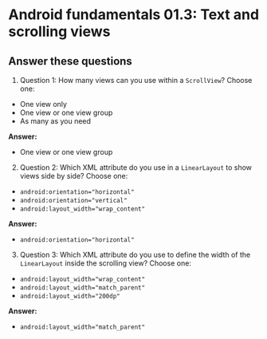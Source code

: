 Android fundamentals 01.3: Text and scrolling views
=======

Answer these questions
-----------

1. Question 1: How many views can you use within a `ScrollView`? Choose one:

* One view only
* One view or one view group
* As many as you need

**Answer:**
* One view or one view group


2. Question 2: Which XML attribute do you use in a `LinearLayout` to show views side by side? Choose one:
* `android:orientation="horizontal"`
* `android:orientation="vertical"`
* `android:layout_width="wrap_content"`

**Answer:**
* `android:orientation="horizontal"`


3. Question 3: Which XML attribute do you use to define the width of the `LinearLayout` inside the scrolling view? Choose one:

* `android:layout_width="wrap_content"`
* `android:layout_width="match_parent"`
* `android:layout_width="200dp"`

**Answer:**
* `android:layout_width="match_parent"`
